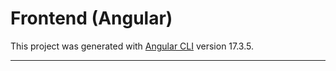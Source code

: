 # Frontend (Angular)

This project was generated with [Angular CLI](https://github.com/angular/angular-cli) version 17.3.5.

---
